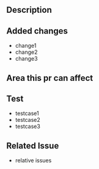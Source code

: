 ## Description

## Added changes

-   change1
-   change2
-   change3

## Area this pr can affect

## Test

-   testcase1
-   testcase2
-   testcase3

## Related Issue

-   relative issues
